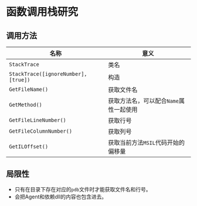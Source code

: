 # 函数调用栈研究

## 调用方法

|名称|意义|
|-|-|
|`StackTrace`|类名|
|`StackTrace([ignoreNumber],[true])`|构造|
|`GetFileName()`|获取文件名|
|`GetMethod()`|获取方法名，可以配合`Name`属性一起使用|
|`GetFileLineNumber()`|获取行号|
|`GetFileColumnNumber()`|获取列号|
|`GetILOffset()`|获取当前方法`MSIL`代码开始的偏移量|

## 局限性

- 只有在目录下存在对应的`pdb`文件时才能获取文件名和行号。
- 会把Agent和依赖dll的内容也包含进去。
